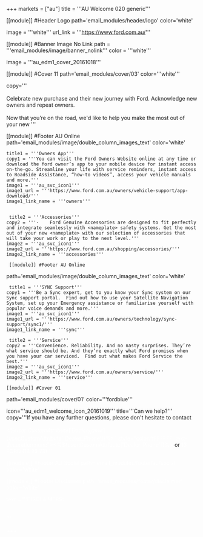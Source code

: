 +++
markets = ["au"]
title = '''AU Welcome 020 generic'''


[[module]] #Header Logo
path='email_modules/header/logo'
color='white'

  image = '''white'''
  url_link = '''https://www.ford.com.au/'''


[[module]] #Banner Image No Link
path = '''email_modules/image/banner_nolink'''
color = '''white'''

  image = '''au_edm1_cover_20161018'''
  
  [[module]] #Cover 11
path='email_modules/cover/03'
color='''white'''

  copy='''<br /><br />Celebrate new purchase and their new journey with Ford. Acknowledge new owners and repeat owners.<br /><br />Now that you’re on the road, we'd like to help you make the most out of your new <nameplate>'''
  
  [[module]] #Footer AU Online
path='email_modules/image/double_column_images_text'
color='white'
  
    title1 = '''Owners App'''
	copy1 = '''You can visit the Ford Owners Website online at any time or download the ford owner’s app to your mobile device for instant access on-the-go. Streamline your life with service reminders, instant access to Roadside Assistance, “how-to videos”, access your vehicle manuals and more.'''
	image1 = '''au_svc_icon1'''
	image1_url = '''https://www.ford.com.au/owners/vehicle-support/app-download/'''
	image1_link_name = '''owners'''
    
    
     title2 = '''Accessories'''
	copy2 = '''-	Ford Genuine Accessories are designed to fit perfectly and integrate seamlessly with <nameplate> safety systems. Get the most out of your new <nameplate> with our selection of accessories that will take your work or play to the next level.'''
	image2 = '''au_svc_icon1'''
	image2_url = '''https://www.ford.com.au/shopping/accessories/'''
	image2_link_name = '''accessories'''
    
     [[module]] #Footer AU Online
path='email_modules/image/double_column_images_text'
color='white'
    
     title1 = '''SYNC Support'''
	copy1 = '''Be a Sync expert, get to you know your Sync system on our Sync support portal.  Find out how to use your Satellite Navigation System, set up your Emergency assistance or familiarise yourself with popular voice demands and more.'''
	image1 = '''au_svc_icon1'''
	image1_url = '''https://www.ford.com.au/owners/technology/sync-support/sync1/'''
	image1_link_name = '''sync'''
    
     title2 = '''Service'''
	copy2 = '''Convenience. Reliability. And no nasty surprises. They’re what service should be. And they’re exactly what Ford promises when you have your car serviced.  Find out what makes Ford Service the best.'''
	image2 = '''au_svc_icon1'''
	image2_url = '''https://www.ford.com.au/owners/service/'''
	image2_link_name = '''service'''
    
    [[module]] #Cover 01
path='email_modules/cover/01'
color='''fordblue'''

  icon='''au_edm1_welcome_icon_20161019'''
  title='''Can we help?'''
  copy='''If you have any further questions, please don't hesitate to contact <br /><br /><span style="color:#FFFFFF"><%${user.CustomAttribute['Dealer_Name']}%> on <a href="tel:<%${user.CustomAttribute['Dealer_Phone']}%>" style="color:#FFFFFF; text-decoration:none"><%${user.CustomAttribute['Dealer_Phone']}%></a>   </span>or <a href="tel:133673" style="color:#FFFFFF; text-decoration:none"><span style="color:#FFFFFF">13 FORD (13 36 73)</span>'''


[[module]] #Footer AU Social
path='email_modules/footer/au/social'
color='white'

[[module]] #Footer Disclaimer
path='email_modules/footer/disclaimer'
color='white'

  text = '''DISCLAIMERS:	
        <br /> <br />'''
        
+++
